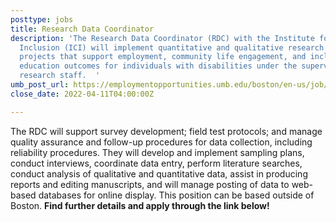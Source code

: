 ```yaml
---
posttype: jobs
title: Research Data Coordinator
description: 'The Research Data Coordinator (RDC) with the Institute for Community
  Inclusion (ICI) will implement quantitative and qualitative research and evaluation
  projects that support employment, community life engagement, and inclusive postsecondary
  education outcomes for individuals with disabilities under the supervision of senior
  research staff.  '
umb_post_url: https://employmentopportunities.umb.edu/boston/en-us/job/513346/research-data-coordinator
close_date: 2022-04-11T04:00:00Z

---
```

The RDC will support survey development; field test protocols; and manage quality assurance and follow-up procedures for data collection, including reliability procedures. They will develop and implement sampling plans, conduct interviews, coordinate data entry, perform literature searches, conduct analysis of qualitative and quantitative data, assist in producing reports and editing manuscripts, and will manage posting of data to web-based databases for online display. This position can be based outside of Boston. **Find further details and apply through the link below!**